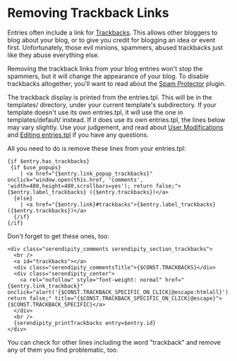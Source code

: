 # Removing Trackback Links

Entries often include a link for [Trackbacks](glossary.html). This allows other bloggers to blog about your blog, or to give you credit for blogging an idea or event first. Unfortunately, those evil minions, spammers, abused trackbacks just like they abuse everything else.

Removing the trackback links from your blog entries won't stop the spammers, but it will change the appearance of your blog. To disable trackbacks altogether, you'll want to read about the [Spam Protector](spam-protector.html) plugin.

The trackback display is printed from the entries.tpl. This will be in the templates/ directory, under your current template's subdirectory. If your template doesn't use its own entries.tpl, it will use the one in templates/default/ instead. If it does use its own entries.tpl, the lines below may vary slightly. Use your judgement, and read about [User Modifications](user-modifications.html) and [Editing entries.tpl](http://www.s9y.org/121.html) if you have any questions.

All you need to do is remove these lines from your entries.tpl:

```
{if $entry.has_trackbacks}
 {if $use_popups}
    | <a href="{$entry.link_popup_trackbacks}" onclick="window.open(this.href, 'comments', 'width=480,height=480,scrollbars=yes'); return false;">{$entry.label_trackbacks} ({$entry.trackbacks})</a>
  {else}
    | <a href="{$entry.link}#trackbacks">{$entry.label_trackbacks} ({$entry.trackbacks})</a>
  {/if}
{/if}
```

Don't forget to get these ones, too:

```
<div class="serendipity_comments serendipity_section_trackbacks">
  <br />
  <a id="trackbacks"></a>
  <div class="serendipity_commentsTitle">{$CONST.TRACKBACKS}</div>
  <div class="serendipity_center">
    <a rel="nofollow" style="font-weight: normal" href="{$entry.link_trackback}" onclick="alert('{$CONST.TRACKBACK_SPECIFIC_ON_CLICK|@escape:htmlall}'); return false;" title="{$CONST.TRACKBACK_SPECIFIC_ON_CLICK|@escape}">{$CONST.TRACKBACK_SPECIFIC}</a>
  </div>
  <br />
  {serendipity_printTrackbacks entry=$entry.id}
</div>
```

You can check for other lines including the word "trackback" and remove any of them you find problematic, too.
